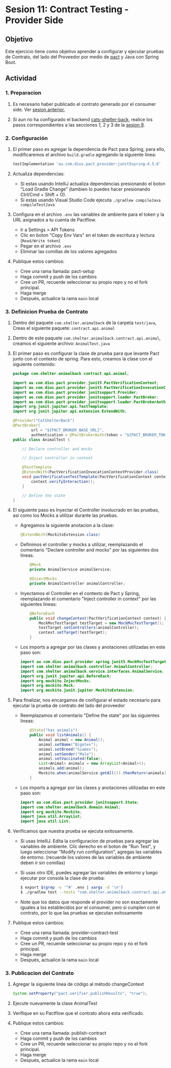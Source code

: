 # Sesion 11: Contract Testing - Provider Side

## Objetivo
Este ejercicio tiene como objetivo aprender a configurar y ejecutar pruebas de Contrato, del lado del Proveedor por medio de [pact](https://pact.io/) y Java con Spring Boot.

## Actividad

### 1. Preparacion

1. Es necesario haber publicado el contrato generado por el consumer side. Ver [sesion anterior.](../contract-consumer/README.md)

1. Si aun no ha configurado el backend [cats-shelter-back](https://github.com/holgiosalos/cats-shelter-back), realice los pasos correspondientes a las secciones 1, 2 y 3 de la [sesion 9](../component-back/README.md).

### 2. Configuración

1. El primer paso es agregar la dependencia de Pact para Spring, para ello, modificaremos el archivo `build.gradle` agregando la siguiente línea:

    ```groovy
    testImplementation 'au.com.dius.pact.provider:junit5spring:4.5.6'
    ```

1. Actualiza dependencias:

   - Si estas usando IntelliJ actualiza dependencias presionando el boton "Load Gradle Change" (tambien lo puedes hacer presionando Ctrl/Cmd + Shift + O).
   - Si estas usando Visual Studio Code ejecuta `./gradlew compileJava compileTestJava`

1. Configura en el archivo `.env` las variables de ambiente para el token y la URL asignados a tu cuenta de Pactflow.

   - Ir a Settings > API Tokens
   - Clic en boton "Copy Env Vars" en el token de escritura y lectura (`Read/Write token`)
   - Pegar en el archivo `.env`
   - Eliminar las comillas de los valores agregados

1. Publique estos cambios:
    - Cree una rama llamada: pact-setup
    - Haga commit y push de los cambios
    - Cree un PR, recuerde seleccionar su propio repo y no el fork principal.
    - Haga merge
    - Después, actualice la rama `main` local

### 3. Definicion Prueba de Contrato

1. Dentro del paquete `com.shelter.animalback` de la carpeta `test/java`, Creas el siguiente paquete: `contract.api.animal`

1. Dentro de este paquete `com.shelter.animalback.contract.api.animal`, creamos el siguiente archivo: `AnimalTest.java`

1. El primer paso es configurar la clase de prueba para que levante Pact junto con el contexto de spring. Para esto, creamos la clase con el siguiente contenido:

    ```java
    package com.shelter.animalback.contract.api.animal;

    import au.com.dius.pact.provider.junit5.PactVerificationContext;
    import au.com.dius.pact.provider.junit5.PactVerificationInvocationContextProvider;
    import au.com.dius.pact.provider.junitsupport.Provider;
    import au.com.dius.pact.provider.junitsupport.loader.PactBroker;
    import au.com.dius.pact.provider.junitsupport.loader.PactBrokerAuth;
    import org.junit.jupiter.api.TestTemplate;
    import org.junit.jupiter.api.extension.ExtendWith;

    @Provider("CatShelterBack")
    @PactBroker(
            url = "${PACT_BROKER_BASE_URL}",
            authentication = @PactBrokerAuth(token = "${PACT_BROKER_TOKEN}") )
    public class AnimalTest {

        // Declare controller and mocks

        // Inject controller in context

        @TestTemplate
        @ExtendWith(PactVerificationInvocationContextProvider.class)
        void pactVerificationTestTemplate(PactVerificationContext context) {
            context.verifyInteraction();
        }

        // Define the state
    }
    ```

1. El siguiente paso es Inyectar el Controller involucrado en las pruebas, así como los Mocks a utilizar durante las pruebas.

    - Agregamos la siguiente anotacion a la clase:

        ```java
        @ExtendWith(MockitoExtension.class)
        ```

    - Definimos el controller y mocks a utilizar, reemplazando el comentario "Declare controller and mocks" por las siguientes dos lineas. 

        ```java
            @Mock
            private AnimalService animalService;

            @InjectMocks
            private AnimalController animalController;
        ```

    - Inyectamos el Controller en el contexto de Pact y Spring, reemplazando el comentario "Inject controller in context" por las siguientes lineas:

        ```java
            @BeforeEach
            public void changeContext(PactVerificationContext context) {
                MockMvcTestTarget testTarget = new MockMvcTestTarget();
                testTarget.setControllers(animalController);
                context.setTarget(testTarget);
            }
        ```

    - Los imports a agregar por las clases y anotaciones utilizadas en este paso son: 

        ```java
        import au.com.dius.pact.provider.spring.junit5.MockMvcTestTarget;
        import com.shelter.animalback.controller.AnimalController;
        import com.shelter.animalback.service.interfaces.AnimalService;
        import org.junit.jupiter.api.BeforeEach;
        import org.mockito.InjectMocks;
        import org.mockito.Mock;
        import org.mockito.junit.jupiter.MockitoExtension;
        ```
1. Para finalizar, nos encargamos de configurar el estado necesario para ejecutar la prueba de contrato del lado del proveedor

    - Reemplazamos el comentario "Define the state" por las siguientes lineas:

        ```java
            @State("has animals")
            public void listAnimals() {
                Animal animal = new Animal();
                animal.setName("Bigotes");
                animal.setBreed("Siames");
                animal.setGender("Male");
                animal.setVaccinated(false);
                List<Animal> animals = new ArrayList<Animal>();
                animals.add(animal);
                Mockito.when(animalService.getAll()).thenReturn(animals);
            }
        ```

    - Los imports a agregar por las clases y anotaciones utilizadas en este paso son: 

        ```java
        import au.com.dius.pact.provider.junitsupport.State;
        import com.shelter.animalback.domain.Animal;
        import org.mockito.Mockito;
        import java.util.ArrayList;
        import java.util.List;
        ```

1. Verificamos que nuestra prueba se ejecuta exitosamente.

    - Si usas IntelliJ. Edita la configuracion de pruebas para agregar las variables de ambiente. Clic derecho en el boton de "Run Test", y luego seleccionar "Modify run configuration", agregas las variables de entorno. (recuerde los valores de las variables de ambiente deben ir sin comillas)

    - Si usas otro IDE, puedes agregar las variables de entorno y luego ejecutar por consola la clase de prueba:

        ```bash
        $ export $(grep -v '^#' .env | xargs -d '\n')
        $ ./gradlew test --tests "com.shelter.animalback.contract.api.animal.AnimalTest"
        ```
   
   - Note que los datos que responde el provider no son exactamente iguales a los establecidos por el consumer, pero si cumplen con el contrato, por lo que las pruebas se ejecutan exitosamente

1. Publique estos cambios:
    - Cree una rama llamada: provider-contract-test
    - Haga commit y push de los cambios
    - Cree un PR, recuerde seleccionar su propio repo y no el fork principal.
    - Haga merge
    - Después, actualice la rama `main` local

### 3. Publicacion del Contrato

1. Agregar la siguiente línea de código al método changeContext

    ```java
    System.setProperty("pact.verifier.publishResults", "true");
    ```

1. Ejecute nuevamente la clase AnimalTest

1. Verifique en su Pactflow que el contrato ahora esta verificado.

1. Publique estos cambios:
    - Cree una rama llamada: publish-contract
    - Haga commit y push de los cambios
    - Cree un PR, recuerde seleccionar su propio repo y no el fork principal.
    - Haga merge
    - Después, actualice la rama `main` local

